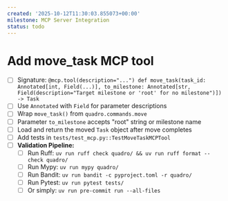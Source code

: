 ```yaml
---
created: '2025-10-12T11:30:03.855073+00:00'
milestone: MCP Server Integration
status: todo
---
```


# Add move_task MCP tool

- [ ] Signature: `@mcp.tool(description="...") def move_task(task_id: Annotated[int, Field(...)], to_milestone: Annotated[str, Field(description="Target milestone or 'root' for no milestone")]) -> Task`
- [ ] Use `Annotated` with `Field` for parameter descriptions
- [ ] Wrap `move_task()` from `quadro.commands.move`
- [ ] Parameter `to_milestone` accepts "root" string or milestone name
- [ ] Load and return the moved `Task` object after move completes
- [ ] Add tests in `tests/test_mcp.py::TestMoveTaskMCPTool`
- [ ] **Validation Pipeline:**
  - [ ] Run Ruff: `uv run ruff check quadro/ && uv run ruff format --check quadro/`
  - [ ] Run Mypy: `uv run mypy quadro/`
  - [ ] Run Bandit: `uv run bandit -c pyproject.toml -r quadro/`
  - [ ] Run Pytest: `uv run pytest tests/`
  - [ ] Or simply: `uv run pre-commit run --all-files`
